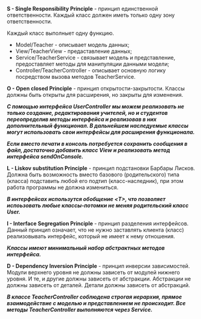 **S - Single Responsibility Principle** - принцип единственной ответственности. Каждый класс должен иметь только одну зону ответственности.

Каждый класс выполныет одну функцию.
- Model/Teacher - описывает модель данных;
- View/TeacherView - предаставление данных;
- Service/TeacherService - связывает модель и представление, предоставляет методы для манипуляции данными модели;
- Controller/TeacherController - описывает основную логику посредством вызова методов TeacherService.

**O - Open closed Principle** - принцип открытости-закрытости. Классы должны быть открыты для расширения, но закрыты для изменения.

***С помощью интерфейса UserController мы можем реализовать не только создание, редактирования учителей, но и студентов переопределив методы интерфейса и реализовав в них дополнительный функционал. В дальнейшем наследуемые классы могут использовать свои интерфейсы для расширения функционала.***

***Если  вместо печати в консоль потребуется сохранить сообщения в файл, достаточно добавить класс View и реализовать метод интерфейса sendOnConsole.***

**L - Liskov substitution Principle** - принцип подстановки Барбары Лисков. Должна быть возможность вместо базового (родительского) типа (класса) подставить любой его подтип (класс-наследник), при этом работа программы не должна измениться.

***В интерфейсах использутся обобщение \<T>, что позволяет испоьзовать любые классы-потомки не меняя родительский класс User.***

**I -  Interface Segregation Principle** - принцип разделения интерфейсов. Данный принцип означает, что не нужно заставлять клиента (класс) реализовывать интерфейс, который не имеет к нему отношения.

***Классы имеют минимальный набор абстрактных методов интерфейса.***

**D - Dependency Inversion Principle** - принцип инверсии зависимостей. Модули верхнего уровня не должны зависеть от модулей нижнего уровня. И те, и другие должны зависеть от абстракции. Абстракции не должны зависеть от деталей. Детали должны зависеть от абстракций.

***В классе TeacherController соблюдена строгая иерархия, прямое взаимодействие с моделью и представлением не происходит. Все методы TeacherController выполняются через Service.***
